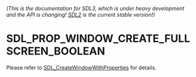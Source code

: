 ###### (This is the documentation for SDL3, which is under heavy development and the API is changing! [SDL2](https://wiki.libsdl.org/SDL2/) is the current stable version!)
# SDL_PROP_WINDOW_CREATE_FULLSCREEN_BOOLEAN

Please refer to [SDL_CreateWindowWithProperties](SDL_CreateWindowWithProperties) for details.

